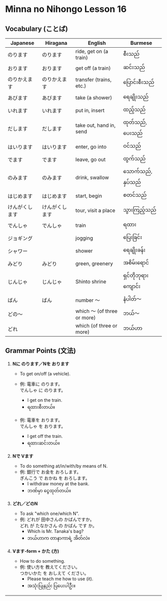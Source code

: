 # Minna no Nihongo Lesson 16

## Vocabulary (ことば)

| Japanese     | Hiragana      | English                   | Burmese                |
|--------------|--------------|---------------------------|------------------------|
| のります     | のります      | ride, get on (a train)    | စီးသည်                |
| おります     | おります      | get off (a train)         | ဆင်းသည်               |
| のりかえます | のりかえます  | transfer (trains, etc.)   | ပြောင်းစီးသည်           |
| あびます     | あびます      | take (a shower)           | ရေချိုးသည်              |
| いれます     | いれます      | put in, insert            | ထည့်သည်                |
| だします     | だします      | take out, hand in, send   | ထုတ်သည်, ပေးသည်        |
| はいります   | はいります    | enter, go into            | ဝင်သည်                 |
| でます       | でます        | leave, go out             | ထွက်သည်                |
| のみます     | のみます      | drink, swallow            | သောက်သည်, နှပ်သည်      |
| はじめます   | はじめます    | start, begin              | စတင်သည်                |
| けんがくします| けんがくします| tour, visit a place       | သွားကြည့်သည်            |
| でんしゃ     | でんしゃ      | train                     | ရထား                   |
| ジョギング   |              | jogging                   | ပြေးခြင်း               |
| シャワー     |              | shower                    | ရေချိုးခန်း              |
| みどり       | みどり        | green, greenery           | အစိမ်းရောင်              |
| じんじゃ     | じんじゃ      | Shinto shrine             | ရှင်တိုဘုရားကျောင်း         |
| ばん         | ばん          | number ～                 | နံပါတ်～               |
| どの～       |              | which ～ (of three or more)| ဘယ်～                   |
| どれ         |              | which (of three or more)  | ဘယ်ဟာ                   |

## Grammar Points (文法)

1. **Nに のります／Nを おります**
   - To get on/off (a vehicle).
   - 例: 電車に のります。  
     でんしゃ に のります。
     - I get on the train.
     - ရထားစီးတယ်။

   - 例: 電車を おります。  
     でんしゃ を おります。
     - I get off the train.
     - ရထားဆင်းတယ်။

2. **Nで Vます**
   - To do something at/in/with/by means of N.
   - 例: 銀行で お金を おろします。  
     ぎんこう で おかね を おろします。
     - I withdraw money at the bank.
     - ဘဏ်မှာ ငွေထုတ်တယ်။

3. **どれ／どのN**
   - To ask "which one/which N".
   - 例: どれが 田中さんの かばんですか。  
     どれ が たなかさん の かばん です か。
     - Which is Mr. Tanaka's bag?
     - ဘယ်ဟာက တာနာကာရဲ့ အိတ်လဲ။

4. **Vます-form + かた (方)**
   - How to do something.
   - 例: 使い方を 教えてください。  
     つかいかた を おしえて ください。
     - Please teach me how to use (it).
     - အသုံးပြုနည်း ပြပေးပါဦး။

---
